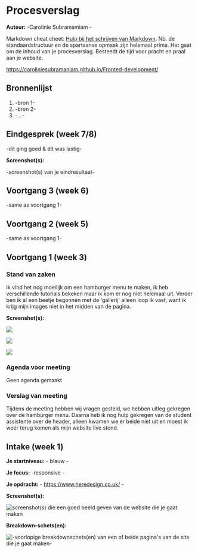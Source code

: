 # Procesverslag
**Auteur:** -Carolinie Subramamiam -

Markdown cheat cheet: [Hulp bij het schrijven van Markdown](https://github.com/adam-p/markdown-here/wiki/Markdown-Cheatsheet). Nb. de standaardstructuur en de spartaanse opmaak zijn helemaal prima. Het gaat om de inhoud van je procesverslag. Besteedt de tijd voor pracht en praal aan je website.

https://caroliniesubramaniam.github.io/Fronted-development/



## Bronnenlijst
1. -bron 1-
2. -bron 2-
3. -...-



## Eindgesprek (week 7/8)

-dit ging goed & dit was lastig-

**Screenshot(s):**

-screenshot(s) van je eindresultaat-



## Voortgang 3 (week 6)

-same as voortgang 1-



## Voortgang 2 (week 5)

-same as voortgang 1-



## Voortgang 1 (week 3)

### Stand van zaken

Ik vind het nog moeilijk om een hamburger menu te maken, ik heb verschillende tutorials bekeken maar ik kom er nog niet helemaal uit. Verder ben ik al een beetje begonnen met de 'gallerij' alleen loop ik vast, want ik krijg mijn images niet in het midden van de pagina. 

**Screenshot(s):**

![](images/voortgang1.jpg) 

![](images/voortgang2.jpg) 

![](images/voortgang3.jpg) 



### Agenda voor meeting

Geen agenda gemaakt


### Verslag van meeting

Tijdens de meeting hebben wij vragen gesteld, we hebben uitleg gekregen over de hamburger menu. Daarna heb ik nog hulp gekregen van de student assistente over de header, alleen kwamen we er beide niet uit en moest ik weer terug komen als mijn website live stond. 



## Intake (week 1)

**Je startniveau:** - blauw -

**Je focus:** -responsive -

**Je opdracht:** - https://www.heredesign.co.uk/ -

**Screenshot(s):**

![screenshot(s) die een goed beeld geven van de website die je gaat maken](images/sc1.png) 

**Breakdown-schets(en):**

![-voorlopige breakdownschets(en) van een of beide pagina's van de site die je gaat maken-](images/breakdown.png)
